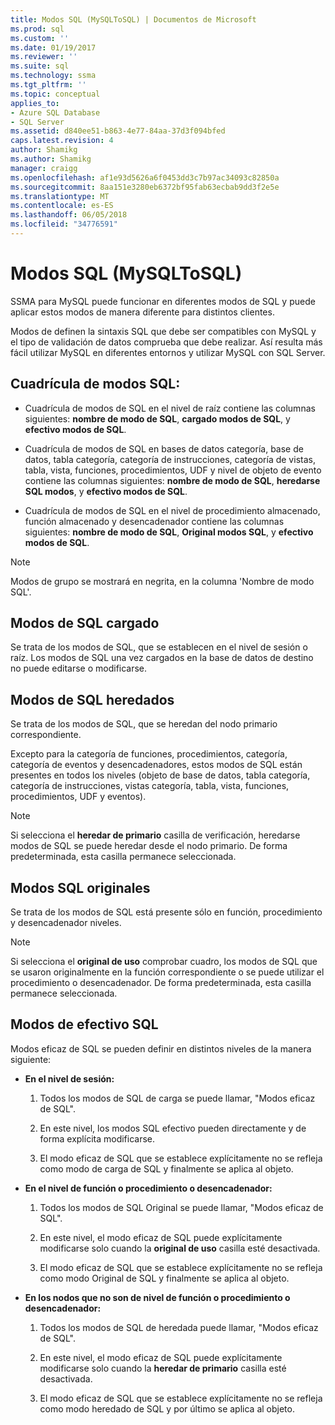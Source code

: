 ```yaml
---
title: Modos SQL (MySQLToSQL) | Documentos de Microsoft
ms.prod: sql
ms.custom: ''
ms.date: 01/19/2017
ms.reviewer: ''
ms.suite: sql
ms.technology: ssma
ms.tgt_pltfrm: ''
ms.topic: conceptual
applies_to:
- Azure SQL Database
- SQL Server
ms.assetid: d840ee51-b863-4e77-84aa-37d3f094bfed
caps.latest.revision: 4
author: Shamikg
ms.author: Shamikg
manager: craigg
ms.openlocfilehash: af1e93d5626a6f0453dd3c7b97ac34093c82850a
ms.sourcegitcommit: 8aa151e3280eb6372bf95fab63ecbab9dd3f2e5e
ms.translationtype: MT
ms.contentlocale: es-ES
ms.lasthandoff: 06/05/2018
ms.locfileid: "34776591"
---
```

# <a name="sql-modes-mysqltosql"></a>Modos SQL (MySQLToSQL)
SSMA para MySQL puede funcionar en diferentes modos de SQL y puede aplicar estos modos de manera diferente para distintos clientes.  
  
Modos de definen la sintaxis SQL que debe ser compatibles con MySQL y el tipo de validación de datos comprueba que debe realizar. Así resulta más fácil utilizar MySQL en diferentes entornos y utilizar MySQL con SQL Server.  
  
## <a name="sql-modes-grid"></a>Cuadrícula de modos SQL:  
  
-   Cuadrícula de modos de SQL en el nivel de raíz contiene las columnas siguientes: **nombre de modo de SQL**, **cargado modos de SQL**, y **efectivo modos de SQL**.  
  
-   Cuadrícula de modos de SQL en bases de datos categoría, base de datos, tabla categoría, categoría de instrucciones, categoría de vistas, tabla, vista, funciones, procedimientos, UDF y nivel de objeto de evento contiene las columnas siguientes: **nombre de modo de SQL**, **heredarse SQL modos**, y **efectivo modos de SQL**.  
  
-   Cuadrícula de modos de SQL en el nivel de procedimiento almacenado, función almacenado y desencadenador contiene las columnas siguientes: **nombre de modo de SQL**, **Original modos SQL**, y **efectivo modos de SQL**.  
  
> [!NOTE]  
> Modos de grupo se mostrará en negrita, en la columna 'Nombre de modo SQL'.  
  
## <a name="loaded-sql-modes"></a>Modos de SQL cargado  
Se trata de los modos de SQL, que se establecen en el nivel de sesión o raíz. Los modos de SQL una vez cargados en la base de datos de destino no puede editarse o modificarse.  
  
## <a name="inherited-sql-modes"></a>Modos de SQL heredados  
Se trata de los modos de SQL, que se heredan del nodo primario correspondiente.  
  
Excepto para la categoría de funciones, procedimientos, categoría, categoría de eventos y desencadenadores, estos modos de SQL están presentes en todos los niveles (objeto de base de datos, tabla categoría, categoría de instrucciones, vistas categoría, tabla, vista, funciones, procedimientos, UDF y eventos).  
  
> [!NOTE]  
> Si selecciona el **heredar de primario** casilla de verificación, heredarse modos de SQL se puede heredar desde el nodo primario. De forma predeterminada, esta casilla permanece seleccionada.  
  
## <a name="original-sql-modes"></a>Modos SQL originales  
Se trata de los modos de SQL está presente sólo en función, procedimiento y desencadenador niveles.  
  
> [!NOTE]  
> Si selecciona el **original de uso** comprobar cuadro, los modos de SQL que se usaron originalmente en la función correspondiente o se puede utilizar el procedimiento o desencadenador. De forma predeterminada, esta casilla permanece seleccionada.  
  
## <a name="effective-sql-modes"></a>Modos de efectivo SQL  
Modos eficaz de SQL se pueden definir en distintos niveles de la manera siguiente:  
  
-   **En el nivel de sesión:**  
  
    1.  Todos los modos de SQL de carga se puede llamar, "Modos eficaz de SQL".  
  
    2.  En este nivel, los modos SQL efectivo pueden directamente y de forma explícita modificarse.  
  
    3.  El modo eficaz de SQL que se establece explícitamente no se refleja como modo de carga de SQL y finalmente se aplica al objeto.  
  
-   **En el nivel de función o procedimiento o desencadenador:**  
  
    1.  Todos los modos de SQL Original se puede llamar, "Modos eficaz de SQL".  
  
    2.  En este nivel, el modo eficaz de SQL puede explícitamente modificarse solo cuando la **original de uso** casilla esté desactivada.  
  
    3.  El modo eficaz de SQL que se establece explícitamente no se refleja como modo Original de SQL y finalmente se aplica al objeto.  
  
-   **En los nodos que no son de nivel de función o procedimiento o desencadenador:**  
  
    1.  Todos los modos de SQL de heredada puede llamar, "Modos eficaz de SQL".  
  
    2.  En este nivel, el modo eficaz de SQL puede explícitamente modificarse solo cuando la **heredar de primario** casilla esté desactivada.  
  
    3.  El modo eficaz de SQL que se establece explícitamente no se refleja como modo heredado de SQL y por último se aplica al objeto.  
  
